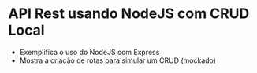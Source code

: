 # API Rest usando NodeJS com CRUD Local
* Exemplifica o uso do NodeJS com Express
* Mostra a criação de rotas para simular um CRUD (mockado)
